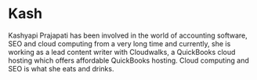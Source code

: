 # Kash
Kashyapi Prajapati has been involved in the world of accounting software, SEO and cloud computing from a very long time and currently, she is working as a lead content writer with Cloudwalks, a QuickBooks cloud hosting which offers affordable QuickBooks hosting. Cloud computing and SEO is what she eats and drinks.
